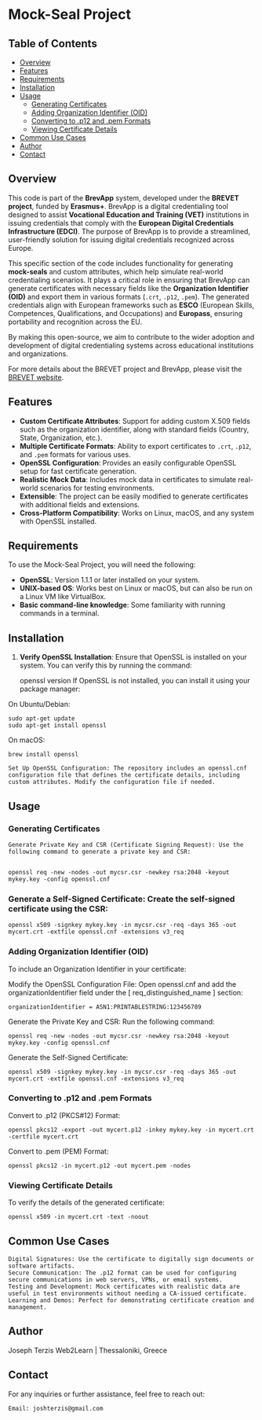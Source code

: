 # Mock-Seal Project

## Table of Contents
- [Overview](#overview)
- [Features](#features)
- [Requirements](#requirements)
- [Installation](#installation)
- [Usage](#usage)
  - [Generating Certificates](#generating-certificates)
  - [Adding Organization Identifier (OID)](#adding-organization-identifier-oid)
  - [Converting to .p12 and .pem Formats](#converting-to-p12-and-pem-formats)
  - [Viewing Certificate Details](#viewing-certificate-details)
- [Common Use Cases](#common-use-cases)
- [Author](#author)
- [Contact](#contact)

## Overview
This code is part of the **BrevApp** system, developed under the **BREVET project**, funded by **Erasmus+**. BrevApp is a digital credentialing tool designed to assist **Vocational Education and Training (VET)** institutions in issuing credentials that comply with the **European Digital Credentials Infrastructure (EDCI)**. The purpose of BrevApp is to provide a streamlined, user-friendly solution for issuing digital credentials recognized across Europe.

This specific section of the code includes functionality for generating **mock-seals** and custom attributes, which help simulate real-world credentialing scenarios. It plays a critical role in ensuring that BrevApp can generate certificates with necessary fields like the **Organization Identifier (OID)** and export them in various formats (`.crt`, `.p12`, `.pem`). The generated credentials align with European frameworks such as **ESCO** (European Skills, Competences, Qualifications, and Occupations) and **Europass**, ensuring portability and recognition across the EU.

By making this open-source, we aim to contribute to the wider adoption and development of digital credentialing systems across educational institutions and organizations.

For more details about the BREVET project and BrevApp, please visit the [BREVET website](https://brevet.openrecognition.org/).


## Features
- **Custom Certificate Attributes**: Support for adding custom X.509 fields such as the organization identifier, along with standard fields (Country, State, Organization, etc.).
- **Multiple Certificate Formats**: Ability to export certificates to `.crt`, `.p12`, and `.pem` formats for various uses.
- **OpenSSL Configuration**: Provides an easily configurable OpenSSL setup for fast certificate generation.
- **Realistic Mock Data**: Includes mock data in certificates to simulate real-world scenarios for testing environments.
- **Extensible**: The project can be easily modified to generate certificates with additional fields and extensions.
- **Cross-Platform Compatibility**: Works on Linux, macOS, and any system with OpenSSL installed.

## Requirements
To use the Mock-Seal Project, you will need the following:
- **OpenSSL**: Version 1.1.1 or later installed on your system.
- **UNIX-based OS**: Works best on Linux or macOS, but can also be run on a Linux VM like VirtualBox.
- **Basic command-line knowledge**: Some familiarity with running commands in a terminal.

## Installation
1. **Verify OpenSSL Installation**: 
   Ensure that OpenSSL is installed on your system. You can verify this by running the command:
   
   openssl version
If OpenSSL is not installed, you can install it using your package manager:

On Ubuntu/Debian:


    sudo apt-get update
    sudo apt-get install openssl

On macOS:

    brew install openssl

    Set Up OpenSSL Configuration: The repository includes an openssl.cnf configuration file that defines the certificate details, including custom attributes. Modify the configuration file if needed.

## Usage
### Generating Certificates

    Generate Private Key and CSR (Certificate Signing Request): Use the following command to generate a private key and CSR:


    openssl req -new -nodes -out mycsr.csr -newkey rsa:2048 -keyout mykey.key -config openssl.cnf

### Generate a Self-Signed Certificate: Create the self-signed certificate using the CSR:


    openssl x509 -signkey mykey.key -in mycsr.csr -req -days 365 -out mycert.crt -extfile openssl.cnf -extensions v3_req

### Adding Organization Identifier (OID)

To include an Organization Identifier in your certificate:

Modify the OpenSSL Configuration File: Open openssl.cnf and add the organizationIdentifier field under the [ req_distinguished_name ] section:


    organizationIdentifier = ASN1:PRINTABLESTRING:123456789

Generate the Private Key and CSR: Run the following command:


    openssl req -new -nodes -out mycsr.csr -newkey rsa:2048 -keyout mykey.key -config openssl.cnf

Generate the Self-Signed Certificate:


    openssl x509 -signkey mykey.key -in mycsr.csr -req -days 365 -out mycert.crt -extfile openssl.cnf -extensions v3_req

### Converting to .p12 and .pem Formats

Convert to .p12 (PKCS#12) Format:


    openssl pkcs12 -export -out mycert.p12 -inkey mykey.key -in mycert.crt -certfile mycert.crt

Convert to .pem (PEM) Format:


    openssl pkcs12 -in mycert.p12 -out mycert.pem -nodes

### Viewing Certificate Details

To verify the details of the generated certificate:


    openssl x509 -in mycert.crt -text -noout

## Common Use Cases

    Digital Signatures: Use the certificate to digitally sign documents or software artifacts.
    Secure Communication: The .p12 format can be used for configuring secure communications in web servers, VPNs, or email systems.
    Testing and Development: Mock certificates with realistic data are useful in test environments without needing a CA-issued certificate.
    Learning and Demos: Perfect for demonstrating certificate creation and management.

## Author

Joseph Terzis
Web2Learn | Thessaloniki, Greece

## Contact

For any inquiries or further assistance, feel free to reach out:

    Email: joshterzis@gmail.com





